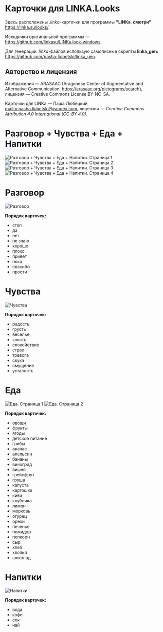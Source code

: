 # Карточки для LINKA.Looks

Здесь расположены _.linka_-карточки для программы __"LINKa. смотри"__ <https://linka.su/looks/>. 

Исходники оригинальной программы —  <https://github.com/linkasu/LINKa.look-windows>.

Для генерации _.linka_-файлов использую самописные скрипты __linka_gen:__ <https://github.com/pasha-liubetski/linka_gen>.

## Авторство и лицензия

Изображения — ARASAAC (Aragonese Center of Augmentative and Alternative Communication, https://arasaac.org/pictograms/search), лицензия — Creative Commons License BY-NC-SA.

Карточки для LINKa — Паша Любецкий <mailto:pasha.liubetski@yandex.com>, лицензия — _Creative Commons Attribution 4.0 International (CC-BY 4.0)_.

# Разговор + Чувства + Еда + Напитки

![Разговор + Чувства + Еда + Напитки. Страница 1](разговор_чувства_еда_напитки_1.png)
![Разговор + Чувства + Еда + Напитки. Страница 2](разговор_чувства_еда_напитки_2.png)
![Разговор + Чувства + Еда + Напитки. Страница 3](разговор_чувства_еда_напитки_3.png)
![Разговор + Чувства + Еда + Напитки. Страница 4](разговор_чувства_еда_напитки_4.png)

# Разговор

![Разговор](разговор.png)

__Порядок карточек:__

- стоп
- да
- нет
- не знаю
- хорошо
- плохо
- привет
- пока
- спасибо
- прости

# Чувства

![Чувства](чувства.png)

__Порядок карточек:__

- радость
- грусть
- веселье
- злость
- спокойствие
- страх
- тревога
- скука
- смущение
- усталость

# Еда

![Еда. Страница 1](еда_1.png)
![Еда. Страница 2](еда_2.png)

__Порядок карточек:__

- овощи
- фрукты
- ягоды
- детское питание
- грибы
- ананас
- апельсин
- бананы
- виноград
- вишня
- грейпфрут
- груша
- капуста
- картошка
- киви
- клубника
- лимон
- морковь
- огурец
- орехи
- печенье
- помидор
- попкорн
- сыр
- хлеб
- хлопья
- шоколад

# Напитки

![Напитки](напитки.png)

__Порядок карточек:__

- вода
- кофе
- сок
- чай
